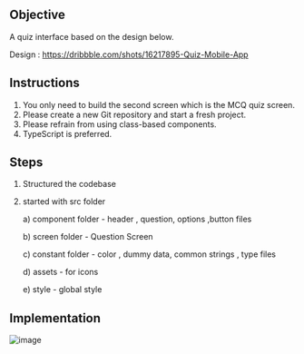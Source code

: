 ## Objective 

A quiz interface based on the design below.

Design : https://dribbble.com/shots/16217895-Quiz-Mobile-App

## Instructions 

1) You only need to build the second screen which is the MCQ quiz screen. 
2) Please create a new Git repository and start a fresh project.
3) Please refrain from using class-based components.
4) TypeScript is preferred.

<!-- Please keep a track of the time taken to build this interface and let us know in the end.  -->

## Steps 

1) Structured the codebase 
2) started with src folder

   a) component folder - header , question, options ,button files
   
   b) screen folder - Question Screen
   
   c) constant folder - color , dummy data, common strings , type files
   
   d) assets - for icons
   
   e) style -  global style
   
 ## Implementation 

![image](https://user-images.githubusercontent.com/61110378/148641907-9964d211-5a24-4cbd-bc66-fab185d3fed9.png)

